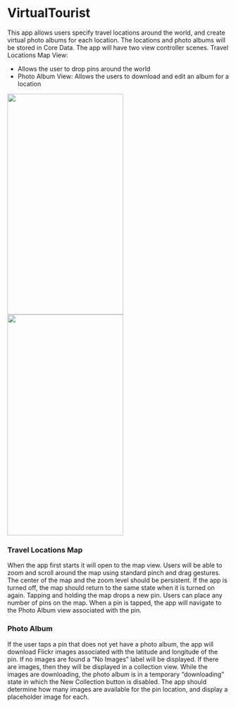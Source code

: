 # VirtualTourist
This app allows users specify travel locations around the world, and create virtual photo albums for each location. The locations and photo albums will be stored in Core Data.
The app will have two view controller scenes.
Travel Locations Map View: 
* Allows the user to drop pins around the world
* Photo Album View: Allows the users to download and edit an album for a location

<img src="https://lh4.googleusercontent.com/IoTiaZiXeSggp_emr1yOrRHLPVwGm0qDcaDgqdDpRBZFHn02w6731e4HFhnmmupld6pmYyQgCQGmtac0q7AT_7Dj7xt6TsyKDbUF5iqsGIAzbwT-b6FSY5Q6Bw9NpWcriQLCvgI" width="263" height="500">  <img src="https://lh5.googleusercontent.com/VSpJv_4lE2sEH5AV_Utaet7cyPrSUqhCbDegDyKXXsTTwtbKPMk4FwpM30ixF-tYdlXqb4gj1vAurg5mA4pKYfeeCKWOWyFTWUPK1iCIUrFUp6GkB5KmG1ktnpPgbGZ2Q6CyXSQ" width="263" height="500">

### Travel Locations Map

When the app first starts it will open to the map view. Users will be able to zoom and scroll around the map using standard pinch and drag gestures.
The center of the map and the zoom level should be persistent. If the app is turned off, the map should return to the same state when it is turned on again.
Tapping and holding the map drops a new pin. Users can place any number of pins on the map.
When a pin is tapped, the app will navigate to the Photo Album view associated with the pin.

### Photo Album

If the user taps a pin that does not yet have a photo album, the app will download Flickr images associated with the latitude and longitude of the pin.
If no images are found a “No Images” label will be displayed.
If there are images, then they will be displayed in a collection view.
While the images are downloading, the photo album is in a temporary “downloading” state in which the New Collection button is disabled. The app should determine how many images are available for the pin location, and display a placeholder image for each.
